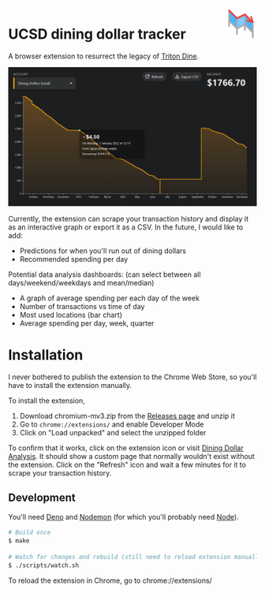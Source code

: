 <img src="./images/icon.svg" width="64" align="right" />

# UCSD dining dollar tracker

A browser extension to resurrect the legacy of [Triton Dine][triton-dine].

[triton-dine]: https://tritondine.jacksheridan.com/
[giraffe-catchers]: https://stuartcollection.ucsd.edu/artist/irwin.html

![Screenshot of the extension's Dining Dollar analysis page][graph]

[graph]: ./docs/images/scrape-graph.png

Currently, the extension can scrape your transaction history and display it as an interactive graph or export it as a CSV. In the future, I would like to add:

- Predictions for when you'll run out of dining dollars
- Recommended spending per day

Potential data analysis dashboards: (can select between all days/weekend/weekdays and mean/median)

- A graph of average spending per each day of the week
- Number of transactions vs time of day
- Most used locations (bar chart)
- Average spending per day, week, quarter

# Installation

I never bothered to publish the extension to the Chrome Web Store, so you'll have to install the extension manually.

To install the extension,

1. Download chromium-mv3.zip from the [Releases page](https://github.com/SheepTester/two-crying-green-v-forms/releases) and unzip it
2. Go to `chrome://extensions/` and enable Developer Mode
3. Click on "Load unpacked" and select the unzipped folder

To confirm that it works, click on the extension icon or visit [Dining Dollar Analysis](https://eacct-ucsd-sp.transactcampus.com/eAccounts/DiningDollarAnalysis.aspx). It should show a custom page that normally wouldn't exist without the extension. Click on the "Refresh" icon and wait a few minutes for it to scrape your transaction history.

## Development

You'll need [Deno][deno] and [Nodemon][nodemon] (for which you'll probably need [Node][node]).

[deno]: https://deno.land/manual/getting_started/installation
[nodemon]: https://www.npmjs.com/package/nodemon#Installation
[node]: https://nodejs.org/en/

```sh
# Build once
$ make

# Watch for changes and rebuild (still need to reload extension manually)
$ ./scripts/watch.sh
```

To reload the extension in Chrome, go to chrome://extensions/
